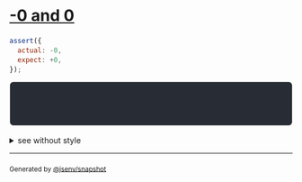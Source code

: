 # [-0 and 0](../../number.test.js#L5)

```js
assert({
  actual: -0,
  expect: +0,
});
```

![img](throw.svg)

<details>
  <summary>see without style</summary>

```console
AssertionError: actual and expect are different

actual: -0
expect:  0
```

</details>


---

<sub>
  Generated by <a href="https://github.com/jsenv/core/tree/main/packages/tooling/snapshot">@jsenv/snapshot</a>
</sub>

